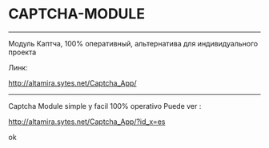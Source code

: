 # CAPTCHA-MODULE
--------------
Модуль Каптча, 100% оперативный, альтернатива для индивидуального проекта

Линк:

http://altamira.sytes.net/Captcha_App/

<hr>
Captcha Module simple y facil
100% operativo
Puede ver :

http://altamira.sytes.net/Captcha_App/?id_x=es

ok


